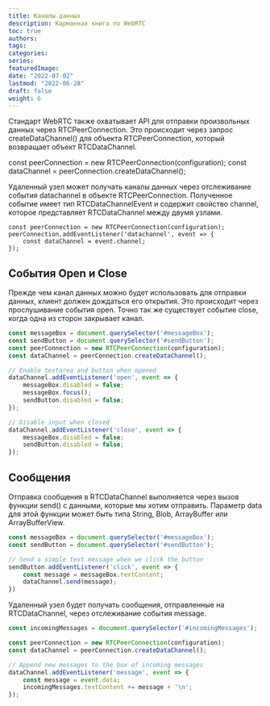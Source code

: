 ```yaml
---
title: Каналы данных
description: Карманная книга по WebRTC
toc: true
authors:
tags: 
categories:
series:
featuredImage:
date: "2022-07-02"
lastmod: "2022-06-28"
draft: false
weight: 6
---
```

Стандарт WebRTC также охватывает API для отправки произвольных данных через RTCPeerConnection. Это происходит через запрос createDataChannel() для объекта RTCPeerConnection, который возвращает объект RTCDataChannel.

const peerConnection = new RTCPeerConnection(configuration);
const dataChannel = peerConnection.createDataChannel();

Удаленный узел может получать каналы данных через отслеживание события datachannel в объекте RTCPeerConnection. Полученное событие имеет тип RTCDataChannelEvent и содержит свойство channel, которое представляет RTCDataChannel между двумя узлами.

```
const peerConnection = new RTCPeerConnection(configuration);
peerConnection.addEventListener('datachannel', event => {
    const dataChannel = event.channel;
});
```

## События Open и Close

Прежде чем канал данных можно будет использовать для отправки данных, клиент должен дождаться его открытия. Это происходит через прослушивание события open. Точно так же существует событие close, когда одна из сторон закрывает канал.

```js
const messageBox = document.querySelector('#messageBox');
const sendButton = document.querySelector('#sendButton');
const peerConnection = new RTCPeerConnection(configuration);
const dataChannel = peerConnection.createDataChannel();

// Enable textarea and button when opened
dataChannel.addEventListener('open', event => {
    messageBox.disabled = false;
    messageBox.focus();
    sendButton.disabled = false;
});

// Disable input when closed
dataChannel.addEventListener('close', event => {
    messageBox.disabled = false;
    sendButton.disabled = false;
});
```

## Сообщения

Отправка сообщения в RTCDataChannel выполняется через вызов функции send() с данными, которые мы хотим отправить. Параметр data для этой функции может быть типа String, Blob, ArrayBuffer или ArrayBufferView.

```js
const messageBox = document.querySelector('#messageBox');
const sendButton = document.querySelector('#sendButton');

// Send a simple text message when we click the button
sendButton.addEventListener('click', event => {
    const message = messageBox.textContent;
    dataChannel.send(message);
})
```

Удаленный узел будет получать сообщения, отправленные на RTCDataChannel, через отслеживание события message.

```js
const incomingMessages = document.querySelector('#incomingMessages');

const peerConnection = new RTCPeerConnection(configuration);
const dataChannel = peerConnection.createDataChannel();

// Append new messages to the box of incoming messages
dataChannel.addEventListener('message', event => {
    const message = event.data;
    incomingMessages.textContent += message + '\n';
});
```